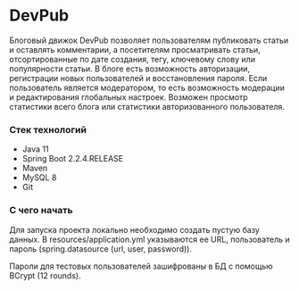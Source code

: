 # DevPub
Блоговый движок DevPub позволяет пользователям публиковать статьи и оставлять комментарии, а посетителям просматривать статьи, отсортированные по дате создания, тегу, ключевому слову или популярности статьи. В блоге есть возможность авторизации, регистрации новых пользователей и восстановления пароля. Если пользователь является модератором, то есть возможность модерации и редактирования глобальных настроек. Возможен просмотр статистики всего блога или статистики авторизованного пользователя.

### Стек технологий
- Java 11
- Spring Boot 2.2.4.RELEASE
- Maven
- MySQL 8
- Git

### С чего начать
Для запуска проекта локально необходимо создать пустую базу данных. В resources/application.yml указываются ее URL, пользователь и пароль (spring.datasource (url, user, password)).

Пароли для тестовых пользователей зашифрованы в БД с помощью BCrypt (12 rounds).

<!-- ### Ссылка на рабочий проект
[devpub](http://devpub.ddns.net/)
 -->
